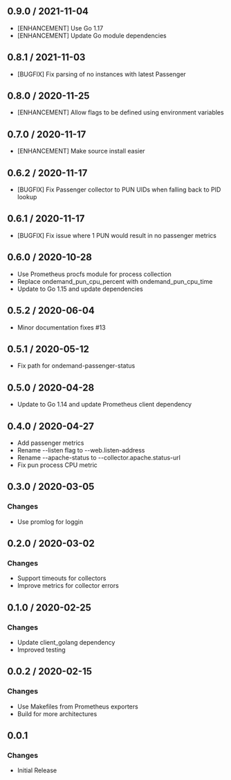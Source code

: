 ## 0.9.0 / 2021-11-04

* [ENHANCEMENT] Use Go 1.17
* [ENHANCEMENT] Update Go module dependencies

## 0.8.1 / 2021-11-03

* [BUGFIX] Fix parsing of no instances with latest Passenger

## 0.8.0 / 2020-11-25

* [ENHANCEMENT] Allow flags to be defined using environment variables

## 0.7.0 / 2020-11-17

* [ENHANCEMENT] Make source install easier

## 0.6.2 / 2020-11-17

* [BUGFIX] Fix Passenger collector to PUN UIDs when falling back to PID lookup

## 0.6.1 / 2020-11-17

* [BUGFIX] Fix issue where 1 PUN would result in no passenger metrics

## 0.6.0 / 2020-10-28

* Use Prometheus procfs module for process collection
* Replace ondemand_pun_cpu_percent with ondemand_pun_cpu_time
* Update to Go 1.15 and update dependencies

## 0.5.2 / 2020-06-04

* Minor documentation fixes #13

## 0.5.1 / 2020-05-12

* Fix path for ondemand-passenger-status

## 0.5.0 / 2020-04-28

* Update to Go 1.14 and update Prometheus client dependency

## 0.4.0 / 2020-04-27

* Add passenger metrics
* Rename --listen flag to --web.listen-address
* Rename --apache-status  to --collector.apache.status-url
* Fix pun process CPU metric

## 0.3.0 / 2020-03-05

### Changes

* Use promlog for loggin

## 0.2.0 / 2020-03-02

### Changes

* Support timeouts for collectors
* Improve metrics for collector errors

## 0.1.0 / 2020-02-25

### Changes

* Update client_golang dependency
* Improved testing

## 0.0.2 / 2020-02-15

### Changes

* Use Makefiles from Prometheus exporters
* Build for more architectures

## 0.0.1

### Changes

* Initial Release

